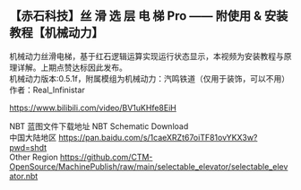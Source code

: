 ## 【赤石科技】丝 滑 选 层 电 梯 Pro —— 附使用 & 安装教程【机械动力】

机械动力丝滑电梯，基于红石逻辑运算实现运行状态显示，本视频为安装教程与原理详解。上期点赞达标因此发布。\
机械动力版本:0.5.1f，附属模组为机械动力：汽鸣铁道（仅用于装饰，可以不用）\
作者：Real_Infinistar

https://www.bilibili.com/video/BV1uKHfe8EiH

NBT 蓝图文件下载地址 NBT Schematic Download\
中国大陆地区 https://pan.baidu.com/s/1caeXRZt67oiTF81ovYKX3w?pwd=shdt \
Other Region https://github.com/CTM-OpenSource/MachinePublish/raw/main/selectable_elevator/selectable_elevator.nbt
